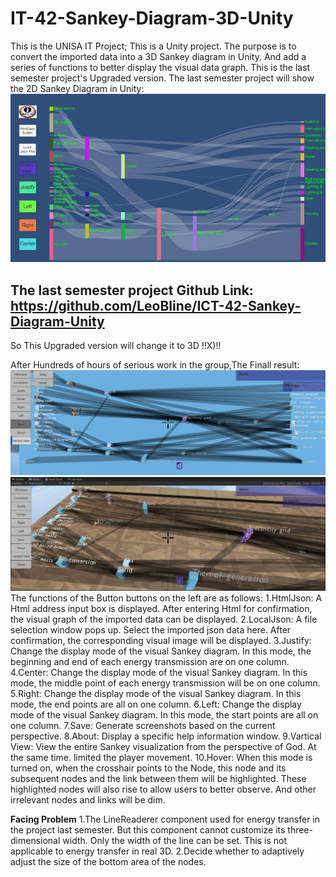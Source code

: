 # IT-42-Sankey-Diagram-3D-Unity
This is the UNISA IT Project; This is a Unity project.  The purpose is to convert the imported data into a 3D Sankey diagram in Unity.  And add a series of functions to better display the visual data graph.
This is the last semester project's Upgraded version.
The last semester project will show the 2D Sankey Diagram in Unity:
![image](https://github.com/LeoBline/IT-42-Sankey-Diagram-3D-Unity/blob/master/Sankey%20Diagram2D.png)


The last semester project Github Link: https://github.com/LeoBline/ICT-42-Sankey-Diagram-Unity
 -----------------------------------------------------------------------------------------------------
 So This Upgraded version will change it to 3D     !!X)!!
 
 After Hundreds of hours of serious work in the group,The Finall result:
 ![image](https://github.com/LeoBline/IT-42-Sankey-Diagram-3D-Unity/blob/master/Assets/StreamingAssets/CameraScreenshot.png)
 ![image](https://github.com/LeoBline/IT-42-Sankey-Diagram-3D-Unity/blob/master/Assets/StreamingAssets/Final%20Result.png)
 The functions of the Button buttons on the left are as follows:
 1.HtmlJson:
   A Html address input box is displayed.  After entering Html for confirmation, the visual graph of the imported data can be displayed.
 2.LocalJson:
   A file selection window pops up.  Select the imported json data here.  After confirmation, the corresponding visual image will be displayed.
 3.Justify:
   Change the display mode of the visual Sankey diagram.  In this mode, the beginning and end of each energy transmission are on one column.
 4.Center:
   Change the display mode of the visual Sankey diagram.  In this mode, the middle point of each energy transmission will be on one column.
 5.Right:
   Change the display mode of the visual Sankey diagram.  In this mode, the end points are all on one column.
 6.Left:
   Change the display mode of the visual Sankey diagram.  In this mode, the start points are all on one column.
 7.Save:
   Generate screenshots based on the current perspective.
 8.About:
   Display a specific help information window.
 9.Vartical View:
   View the entire Sankey visualization from the perspective of God. At the same time. limited the player movement.
 10.Hover:
   When this mode is turned on, when the crosshair points to the Node, this node and its subsequent nodes and the link between them will be highlighted. These highlighted nodes will also rise to allow users to better observe.  And other irrelevant nodes and links will be dim.
 
**Facing Problem**
1.The LineReaderer component used for energy transfer in the project last semester.  But this component cannot customize its three-dimensional width.  Only the width of the line can be set.  This is not applicable to energy transfer in real 3D.
2.Decide whether to adaptively adjust the size of the bottom area of the nodes.
